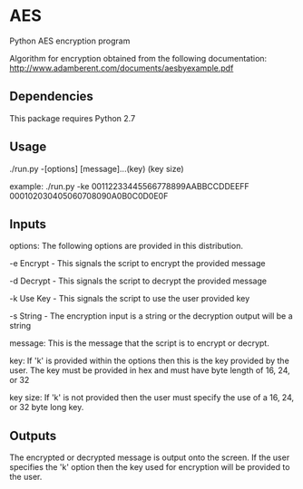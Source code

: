 # AES
Python AES encryption program

Algorithm for encryption obtained from the following documentation: http://www.adamberent.com/documents/aesbyexample.pdf

## Dependencies
This package requires Python 2.7

## Usage

./run.py -[options] [message]...(key) (key size)

example:  ./run.py -ke 00112233445566778899AABBCCDDEEFF 000102030405060708090A0B0C0D0E0F
## Inputs
options: The following options are provided in this distribution.

-e      Encrypt - This signals the script to encrypt the provided message

-d      Decrypt - This signals the script to decrypt the provided message

-k      Use Key - This signals the script to use the user provided key

-s      String - The encryption input is a string or the decryption output will be a string

message: This is the message that the script is to encrypt or decrypt.

key: If 'k' is provided within the options then this is the key provided by the
     user.  The key must be provided in hex and must have byte length of 16, 24,
     or 32

key size: If 'k' is not provided then the user must specify the use of a 16, 24,
          or 32 byte long key.

## Outputs
The encrypted or decrypted message is output onto the screen.  If the user specifies the 'k' option then the key used for encryption will be provided to the user.

